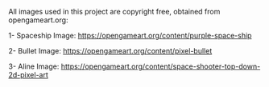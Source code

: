 All images used in this project are copyright free,
obtained from opengameart.org:

1- Spaceship Image:
https://opengameart.org/content/purple-space-ship

2- Bullet Image:
https://opengameart.org/content/pixel-bullet

3- Aline Image: 
https://opengameart.org/content/space-shooter-top-down-2d-pixel-art